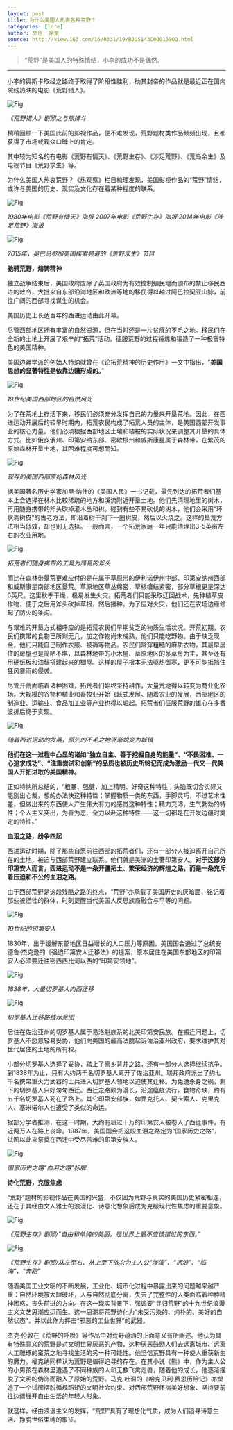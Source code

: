 ```yaml
---
layout: post
title: 为什么美国人热衷各种荒野？
categories: [lore]
author: 彦也, 徐至
source: http://view.163.com/16/0331/19/BJGS143C000159OQ.html
---
```


> “荒野”是美国人的特殊情结，小李的成功不是偶然。

---

小李的奥斯卡取经之路终于取得了阶段性胜利，助其封帝的作品就是最近正在国内院线热映的电影《荒野猎人》。

![Fig](https://raw.githubusercontent.com/yatyricky/yatyricky.github.io/master/public/2016-03-31-why-americans-love-wilderness-1.png)

*《荒野猎人》剧照之与熊搏斗*

稍稍回顾一下美国此前的影视作品，便不难发现，荒野题材类作品频频出现，且都获得了市场或观众口碑上的肯定。

其中较为知名的有电影《荒野有情天》、《荒野生存》、《涉足荒野》、《荒岛余生》及电视节目《荒野求生》等。

为什么美国人热衷荒野？《热观察》栏目梳理发现，美国影视作品的“荒野”情结，或许与美国的历史、现实及文化存在着某种程度的联系。

![Fig](https://raw.githubusercontent.com/yatyricky/yatyricky.github.io/master/public/2016-03-31-why-americans-love-wilderness-2.png)

*1980年电影《荒野有情天》海报 2007年电影《荒野生存》海报 2014年电影《涉足荒野》海报*

![Fig](https://raw.githubusercontent.com/yatyricky/yatyricky.github.io/master/public/2016-03-31-why-americans-love-wilderness-3.png)

*2015年，奥巴马参加美国探索频道的《荒野求生》节目*

**驰骋荒野，熔铸精神**

独立战争结束后，美国政府废除了英国政府为有效控制殖民地而颁布的禁止移民西进的敕令，大批来自东部沿海地区和欧洲等地的移民得以越过阿巴拉契亚山脉，前往广阔的西部寻找谋生的机会。

美国历史上长达百年的西进运动由此开幕。

尽管西部地区拥有丰富的自然资源，但在当时还是一片贫瘠的不毛之地。移民们在全新的土地上开展了艰辛的“拓荒”活动。征服荒野的过程锤炼和锻造了一种极富特色的美国精神。

美国边疆学派的创始人特纳就曾在《论拓荒精神的历史作用》一文中指出，“**美国思想的显著特性是依靠边疆形成的。**”

![Fig](https://raw.githubusercontent.com/yatyricky/yatyricky.github.io/master/public/2016-03-31-why-americans-love-wilderness-4.png)

*19世纪美国西部地区的自然风光*

为了在荒地上存活下来，移民们必须充分发挥自己的力量来开垦荒地。因此，在西进运动开展后的较早时期内，拓荒农民构成了拓荒人员的主体，是美国西部开发事业的核心力量。他们必须根据西部地区土壤和植被的实际状况来调整其开垦的具体方式。比如俄亥俄州、印第安纳东部、密歇根州和威斯康星属于森林带，在繁茂的原始森林开垦土地，其困难程度可想而知。

![Fig](https://raw.githubusercontent.com/yatyricky/yatyricky.github.io/master/public/2016-03-31-why-americans-love-wilderness-5.png)

*现存的美国西部原始森林风光*

据美国著名历史学家加里·纳什的《美国人民》一书记载，最先到达的拓荒者们基本上会选择在林木比较稀疏的地方和溪流附近开垦土地。他们先清理地里的树木，再用随身携带的斧头砍掉灌木丛和树。碰到有些不易砍伐的树木，他们会采用“环状剥树皮”的古老方法，即沿着树干剥下一圈树皮，然后以火烧之。这样的垦荒方法相当低效，却也别无选择。一般而言，一个拓荒家庭一年只能清理出3-5英亩左右的农业用地。

![Fig](https://raw.githubusercontent.com/yatyricky/yatyricky.github.io/master/public/2016-03-31-why-americans-love-wilderness-6.png)

*拓荒者们随身携带的工具为简易的斧头*

而比在森林带垦荒更难应付的是在属于草原带的伊利诺伊州中部、印第安纳州西部和威斯康星南部地区垦荒。草原地区草丛绵密，草根缠结紧密，部分草根更是深达6英尺。这里秋季干燥，极易发生火灾。拓荒者们只能采取迂回战术，先种植草皮作物，便于之后用斧头砍掉草根，然后播种。为了应对火灾，他们还在农场边缘修起了防火的条沟。

与艰难的开垦方式相呼应的是拓荒农民们早期贫乏的物质生活状况。开荒初期，农民们携带的食物已所剩无几，加之作物尚未成熟，他们只能吃野物。由于缺乏现金，他们只能自己制作衣服、被褥等物品。农民们常穿粗糙的麻质衣物，其最早居住的房屋也是简陋不堪，以森林地带的小木屋、草原地区的茅草房为主，甚至还有用硬纸板和油毡搭建起来的棚屋。这样的屋子根本无法驱热御寒，更不可能抵挡住狂风暴雨的侵袭。

尽管开荒面临着诸种困难，拓荒者们始终坚持耕作，大量荒地得以转变为商业化农场。大规模的谷物种植业和畜牧业开始飞跃式发展。随着农业的发展，西部地区的制造业、运输业、食品加工业等产业也得以崛起。拓荒者们征服荒野的雄心在多番波折后终于实现。

![Fig](https://raw.githubusercontent.com/yatyricky/yatyricky.github.io/master/public/2016-03-31-why-americans-love-wilderness-7.png)

*随着西进运动的发展，原先的不毛之地逐渐蜕变为城镇*

**他们在这一过程中凸显的诸如“独立自主、善于挖掘自身的能量”、“不畏困难、一心追求成功”、“注重尝试和创新”的品质也被历史所铭记而成为激励一代又一代美国人开拓进取的美国精神。**

正如特纳所总结的，“粗暴、强健，加上精明、好奇这种特性；头脑既切合实际又能别出心裁，想的办法快这种特性；掌握物质一类的东西，手脚灵巧，不过艺术性差，但做出来的东西使人产生伟大有力的感觉这种特性；精力充沛，生气勃勃的特性；个人主义突出，为善为恶、全力以赴这种特性——这一切都是在开发边疆时奠定的特性。”

**血泪之路，纷争四起**

西进运动时期，除了那些自愿前往西部的拓荒者们，还有一部分人被迫离开自己所在的土地，被迫与西部荒野建立联系。他们就是美洲的土著印第安人。**对于这部分印第安人而言，西进运动不是一条开疆拓土、繁荣经济的辉煌之路，而是一条充斥着压迫和不公的血泪之路。**

由于西部荒野是这段残酷之路的终点，“荒野”亦承载了美国历史的灰暗面，铭记着那些被牺牲的群体，时刻提醒当代美国人反思族裔融合与平等的问题。

![Fig](https://raw.githubusercontent.com/yatyricky/yatyricky.github.io/master/public/2016-03-31-why-americans-love-wilderness-8.png)

*19世纪的印第安人*

1830年，出于缓解东部地区日益增长的人口压力等原因，美国国会通过了总统安德鲁·杰克逊的《强迫印第安人迁移法》的提案，原本居住在美国东部地区的印第安人必须要迁往密西西比河以西的“印第安领地”。

![Fig](https://raw.githubusercontent.com/yatyricky/yatyricky.github.io/master/public/2016-03-31-why-americans-love-wilderness-9.png)

*1838年，大量切罗基人向西迁移*

![Fig](https://raw.githubusercontent.com/yatyricky/yatyricky.github.io/master/public/2016-03-31-why-americans-love-wilderness-10.png)

*切罗基人迁移路线示意图*

居住在佐治亚州的切罗基人属于易洛魁族系的北美印第安民族。在搬迁问题上，切罗基人不愿意轻易妥协，他们向美国的最高法院起诉佐治亚州政府，要求维护其对世代居住的土地的所有权。

小部分切罗基人选择了妥协，踏上了离乡背井之路，还有一部分人选择继续抗争。到1838年为止，只有大约两千名切罗基人离开了佐治亚州。联邦政府派出了约七千名携带重火力武器的士兵进入切罗基人领地以迫使其迁移。为免遭杀身之祸，剩下的切罗基人只好匆匆西迁。西迁之路颇为漫长，沿途瘟疫流行，食物奇缺，约有五千名切罗基人死在了路上。其它印第安部族，如乔克托人、契卡索人、克里克人、塞米诺尔人也遭受了类似的命运。

据部分学者推测，在这一时期，大约有超过十万的印第安人被卷入了西迁事件，有近两万人在路上丧命。1987年，美国国会把这段血泪之路定为“国家历史之路”，试图以此来祭奠在西迁中受尽苦难的印第安族人。

![Fig](https://raw.githubusercontent.com/yatyricky/yatyricky.github.io/master/public/2016-03-31-why-americans-love-wilderness-11.png)

*国家历史之路“血泪之路”标牌*

**诗化荒野，克服焦虑**

“荒野”题材的影视作品在美国的兴盛，不仅因为荒野与真实的美国历史紧密相连，还在于其经由文人雅士的浪漫化、诗意化想象后成为克服现代性焦虑的重要意象。

![Fig](https://raw.githubusercontent.com/yatyricky/yatyricky.github.io/master/public/2016-03-31-why-americans-love-wilderness-12.png)

*《荒野生存》剧照/“自由和单纯的美丽，是世界上最不应该错过的东西。”*

![Fig](https://raw.githubusercontent.com/yatyricky/yatyricky.github.io/master/public/2016-03-31-why-americans-love-wilderness-13.png)

*《荒野生存》剧照/从左至右、从上至下依次为主人公“涉溪”、“拥浪”、“临海”、“奔跑”*

随着美国工业文明的不断发展，工业化、城市化过程中暴露出来的问题越来越严重：自然环境被大肆破坏，人与自然彻底分离，失去了完整性的人类面临着种种精神困惑，丧失前进的方向。在这一现实背景下，强调要“寻归荒野”的十九世纪浪漫主义文艺思潮应运而生。这一思潮将荒野诗化为“未受污染的、纯朴的、美好的自然状态”，并以此作为抨击“邪恶的工业世界”的武器。

杰克·伦敦在《荒野的呼唤》等作品中对荒野蕴涵的正面意义有所阐述。他认为具有特殊意义的荒野是对文明世界厌恶的产物，这种厌恶鼓励人们去远离城市、远离人工雕琢的蛮荒之地寻找生活的另一种可能性。他坚信荒野具有一种使人重获新生的魔力。福克纳同样认为荒野是值得追寻的存在。在其小说《熊》中，作为主人公的小男孩在森林里遭遇了不同种族的人和无数飞禽走兽，随着他的成长，他逐渐摆脱了文明的伪饰而融入了原始的荒野。马克·吐温的《哈克贝利·费恩历险记》亦塑造了一个试图摆脱循规蹈矩的文明社会约束、对西部荒野怀揣美好想象、坚持要前往边疆展开自由生活的年轻人形象。

就这样，经由浪漫主义的发挥，“荒野”具有了理想化气质，成为人们追寻诗意生活、挣脱世俗束缚的象征。